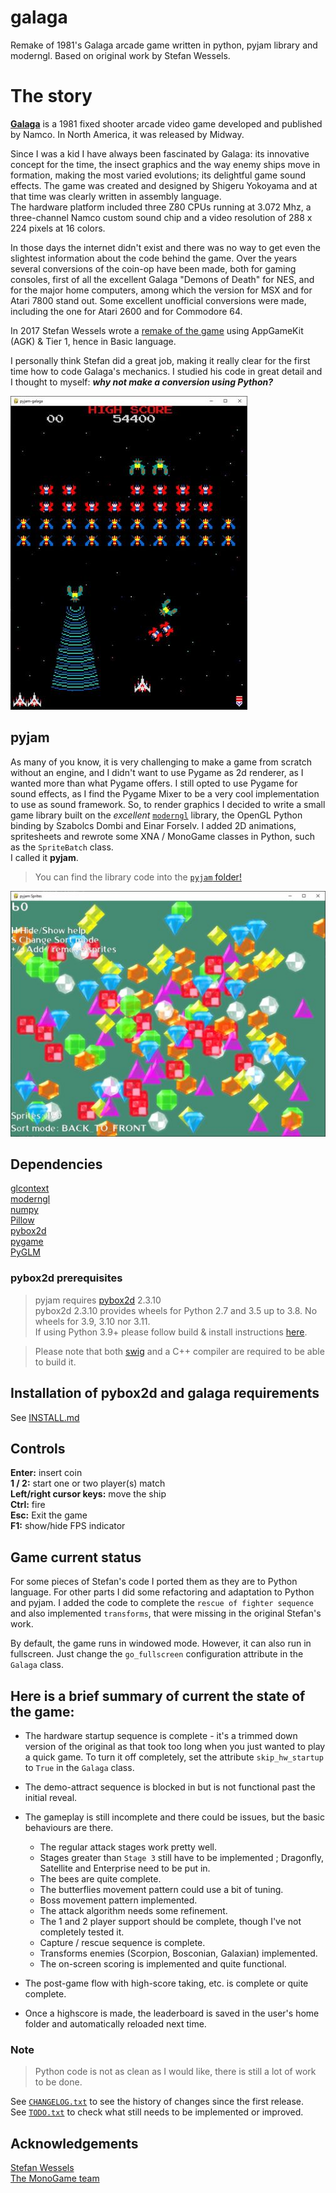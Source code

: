 # galaga
Remake of 1981's Galaga arcade game written in python, pyjam library and moderngl.
Based on original work by Stefan Wessels.

# The story
[**Galaga**](https://en.wikipedia.org/wiki/Galaga) is a 1981 fixed shooter arcade video game developed and published by Namco. In North America, it was released
by Midway.

Since I was a kid I have always been fascinated by Galaga: its innovative concept for the time, the insect graphics
and the way enemy ships move in formation, making the most varied evolutions; its delightful game sound effects.
The game was created and designed by Shigeru Yokoyama and at that time was clearly written in assembly language.  
The hardware platform included three Z80 CPUs running at 3.072 Mhz, a three-channel Namco custom sound chip
and a video resolution of 288 x 224 pixels at 16 colors.  

In those days the internet didn't exist and there was no way to get even the slightest information about the code
behind the game. Over the years several conversions of the coin-op have been made, both for gaming consoles,
first of all the excellent Galaga "Demons of Death" for NES, and for the major home computers, among which the version
for MSX and for Atari 7800 stand out. Some excellent unofficial conversions were made, including the one for Atari 2600
and for Commodore 64.

In 2017 Stefan Wessels wrote a [remake of the game](https://github.com/StewBC/Galaga) using AppGameKit (AGK) & Tier 1,
hence in Basic language.

I personally think Stefan did a great job, making it really clear for the first time how to code Galaga's mechanics.
I studied his code in great detail and I thought to myself: ***why not make a conversion using Python?***

![](./screenshot-1.jpg?raw=true)

## pyjam
As many of you know, it is very challenging to make a game from scratch without an engine, and I didn't want to use Pygame
as 2d renderer, as I wanted more than what Pygame offers. I still opted to use Pygame for sound effects, as I find the Pygame Mixer to be a very cool implementation to use as sound framework.
So, to render graphics I decided to write a small game library built on the *excellent* [`moderngl`](https://github.com/moderngl/moderngl) library, the OpenGL
Python binding by Szabolcs Dombi and Einar Forselv. I added 2D animations, spritesheets and rewrote some XNA / MonoGame classes in Python, such as the `SpriteBatch` class.  
I called it **pyjam**.  
> You can find the library code into the [`pyjam` folder!](https://github.com/gzito/galaga/tree/main/pyjam)

![](./screenshot-2.jpg?raw=true)

## Dependencies
[glcontext](https://github.com/moderngl/glcontext)  
[moderngl](https://github.com/moderngl/moderngl)  
[numpy](https://github.com/numpy/numpy)  
[Pillow](https://github.com/python-pillow/Pillow)  
[pybox2d](https://github.com/pybox2d/pybox2d)  
[pygame](https://github.com/pygame/pygame)  
[PyGLM](https://github.com/Zuzu-Typ/PyGLM)   

### pybox2d prerequisites
> pyjam requires [pybox2d](https://github.com/pybox2d/pybox2d) 2.3.10  
> pybox2d 2.3.10 provides wheels for Python 2.7 and 3.5 up to 3.8. No wheels for 3.9, 3.10 nor 3.11.  
> If using Python 3.9+ please follow build & install instructions [here](https://github.com/pybox2d/pybox2d/blob/master/INSTALL.md).

> Please note that both [swig](https://www.swig.org/) and a C++ compiler are required to be able to build it. 

## Installation of pybox2d and galaga requirements
See [INSTALL.md](./INSTALL.md)

## Controls  
**Enter:** insert coin  
**1 / 2:** start one or two player(s) match  
**Left/right cursor keys:** move the ship  
**Ctrl:** fire  
**Esc:** Exit the game  
**F1:** show/hide FPS indicator  

## Game current status
For some pieces of Stefan's code I ported them as they are to Python language.
For other parts I did some refactoring and adaptation to Python and pyjam.
I added the code to complete the `rescue of fighter sequence` and also implemented
`transforms`, that were missing in the original Stefan's work.

By default, the game runs in windowed mode. However, it can also run in fullscreen. Just change the `go_fullscreen` configuration
attribute in the `Galaga` class.

## Here is a brief summary of current the state of the game:

- The hardware startup sequence is complete - it's a trimmed down version of the original as that took too long
when you just wanted to play a quick game. To turn it off completely, set the attribute `skip_hw_startup` to `True`
in the `Galaga` class.

- The demo-attract sequence is blocked in but is not functional past the initial reveal.

- The gameplay is still incomplete and there could be issues, but the basic behaviours are there.  
  - The regular attack stages work pretty well.  
  - Stages greater than `Stage 3` still have to be implemented ; Dragonfly, Satellite and Enterprise need to be put in.  
  - The bees are quite complete. 
  - The butterflies movement pattern could use a bit of tuning.  
  - Boss movement pattern implemented.  
  - The attack algorithm needs some refinement.  
  - The 1 and 2 player support should be complete, though I've not completely tested it.  
  - Capture / rescue sequence is complete.  
  - Transforms enemies (Scorpion, Bosconian, Galaxian) implemented.  
  - The on-screen scoring is implemented and quite functional.

- The post-game flow with high-score taking, etc. is complete or quite complete.

- Once a highscore is made, the leaderboard is saved in the user's home folder and automatically reloaded next time.

### Note
> Python code is not as clean as I would like, there is still a lot of work to be done.

See [`CHANGELOG.txt`](./CHANGELOG.txt) to see the history of changes since the first release.  
See [`TODO.txt`](./TODO.txt) to check what still needs to be implemented or improved.

## Acknowledgements
[Stefan Wessels](https://github.com/StewBC)  
[The MonoGame team](https://github.com/MonoGame/MonoGame)
